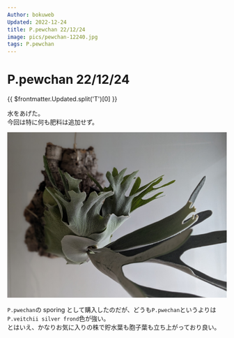 ```yaml
---
Author: bokuweb
Updated: 2022-12-24
title: P.pewchan 22/12/24
image: pics/pewchan-12240.jpg
tags: P.pewchan
---
```


# P.pewchan 22/12/24
{{ $frontmatter.Updated.split('T')[0] }}

水をあげた。  
今回は特に何も肥料は追加せず。

![P.pewchan](../pics/pewchan-12240.jpg)

`P.pwechan`の sporing として購入したのだが、どうも`P.pwechan`というよりは`P.veitchii silver frond`色が強い。  
とはいえ、かなりお気に入りの株で貯水葉も胞子葉も立ち上がっており良い。

<!-- more -->
